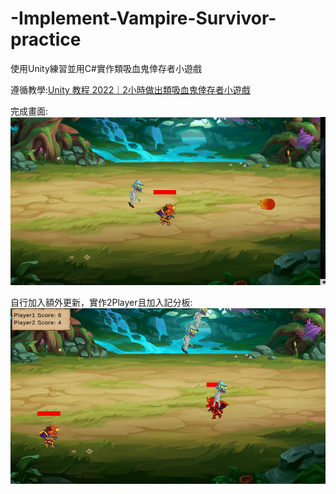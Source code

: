 # -Implement-Vampire-Survivor-practice
使用Unity練習並用C#實作類吸血鬼倖存者小遊戲

遵循教學:[Unity 教程 2022｜2小時做出類吸血鬼倖存者小遊戲](https://www.youtube.com/watch?v=zJcyw-bF28Q&list=PLGeX91RwC_x-H2nNzbyZUAZIQYBDkdpmV&index=16)

完成畫面:
![image](https://github.com/coconpou/-Implement-Vampire-Survivor-practice/blob/main/vampireSurvivor1.png?raw=true)

自行加入額外更新，實作2Player且加入記分板:
![image](https://github.com/coconpou/-Implement-Vampire-Survivor-practice/blob/main/example_image/vampireSurvivor_2player.png?raw=true)
